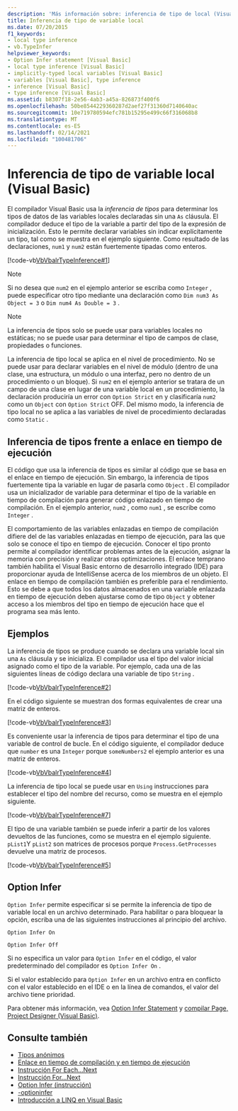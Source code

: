 ```yaml
---
description: 'Más información sobre: inferencia de tipo de local (Visual Basic)'
title: Inferencia de tipo de variable local
ms.date: 07/20/2015
f1_keywords:
- local type inference
- vb.TypeInfer
helpviewer_keywords:
- Option Infer statement [Visual Basic]
- local type inference [Visual Basic]
- implicitly-typed local variables [Visual Basic]
- variables [Visual Basic], type inference
- inference [Visual Basic]
- type inference [Visual Basic]
ms.assetid: b8307f18-2e56-4ab3-a45a-826873f400f6
ms.openlocfilehash: 50be8544229360287d2aef27f31360d7140640ac
ms.sourcegitcommit: 10e719780594efc781b15295e499c66f316068b8
ms.translationtype: MT
ms.contentlocale: es-ES
ms.lasthandoff: 02/14/2021
ms.locfileid: "100481706"
---
```

# <a name="local-type-inference-visual-basic"></a>Inferencia de tipo de variable local (Visual Basic)

El compilador Visual Basic usa la *inferencia de tipos* para determinar los tipos de datos de las variables locales declaradas sin una `As` cláusula. El compilador deduce el tipo de la variable a partir del tipo de la expresión de inicialización. Esto le permite declarar variables sin indicar explícitamente un tipo, tal como se muestra en el ejemplo siguiente. Como resultado de las declaraciones, `num1` y `num2` están fuertemente tipadas como enteros.

[!code-vb[VbVbalrTypeInference#1](~/samples/snippets/visualbasic/VS_Snippets_VBCSharp/VbVbalrTypeInference/VB/Class1.vb#1)]

> [!NOTE]
> Si no desea que `num2` en el ejemplo anterior se escriba como `Integer` , puede especificar otro tipo mediante una declaración como `Dim num3 As Object = 3` o `Dim num4 As Double = 3` .

> [!NOTE]
> La inferencia de tipos solo se puede usar para variables locales no estáticas; no se puede usar para determinar el tipo de campos de clase, propiedades o funciones.

La inferencia de tipo local se aplica en el nivel de procedimiento. No se puede usar para declarar variables en el nivel de módulo (dentro de una clase, una estructura, un módulo o una interfaz, pero no dentro de un procedimiento o un bloque). Si `num2` en el ejemplo anterior se tratara de un campo de una clase en lugar de una variable local en un procedimiento, la declaración produciría un error con `Option Strict` en y clasificaría `num2` como un `Object` con `Option Strict` OFF. Del mismo modo, la inferencia de tipo local no se aplica a las variables de nivel de procedimiento declaradas como `Static` .

## <a name="type-inference-vs-late-binding"></a>Inferencia de tipos frente a enlace en tiempo de ejecución

El código que usa la inferencia de tipos es similar al código que se basa en el enlace en tiempo de ejecución. Sin embargo, la inferencia de tipos fuertemente tipa la variable en lugar de pasarla como `Object` . El compilador usa un inicializador de variable para determinar el tipo de la variable en tiempo de compilación para generar código enlazado en tiempo de compilación. En el ejemplo anterior, `num2` , como `num1` , se escribe como `Integer` .

El comportamiento de las variables enlazadas en tiempo de compilación difiere del de las variables enlazadas en tiempo de ejecución, para las que solo se conoce el tipo en tiempo de ejecución. Conocer el tipo pronto permite al compilador identificar problemas antes de la ejecución, asignar la memoria con precisión y realizar otras optimizaciones. El enlace temprano también habilita el Visual Basic entorno de desarrollo integrado (IDE) para proporcionar ayuda de IntelliSense acerca de los miembros de un objeto. El enlace en tiempo de compilación también es preferible para el rendimiento. Esto se debe a que todos los datos almacenados en una variable enlazada en tiempo de ejecución deben ajustarse como de tipo `Object` y obtener acceso a los miembros del tipo en tiempo de ejecución hace que el programa sea más lento.

## <a name="examples"></a>Ejemplos

La inferencia de tipos se produce cuando se declara una variable local sin una `As` cláusula y se inicializa. El compilador usa el tipo del valor inicial asignado como el tipo de la variable. Por ejemplo, cada una de las siguientes líneas de código declara una variable de tipo `String` .

[!code-vb[VbVbalrTypeInference#2](~/samples/snippets/visualbasic/VS_Snippets_VBCSharp/VbVbalrTypeInference/VB/Class1.vb#2)]

En el código siguiente se muestran dos formas equivalentes de crear una matriz de enteros.

[!code-vb[VbVbalrTypeInference#3](~/samples/snippets/visualbasic/VS_Snippets_VBCSharp/VbVbalrTypeInference/VB/Class1.vb#3)]

Es conveniente usar la inferencia de tipos para determinar el tipo de una variable de control de bucle. En el código siguiente, el compilador deduce que `number` es una `Integer` porque `someNumbers2` el ejemplo anterior es una matriz de enteros.

[!code-vb[VbVbalrTypeInference#4](~/samples/snippets/visualbasic/VS_Snippets_VBCSharp/VbVbalrTypeInference/VB/Class1.vb#4)]

La inferencia de tipo local se puede usar en `Using` instrucciones para establecer el tipo del nombre del recurso, como se muestra en el ejemplo siguiente.

[!code-vb[VbVbalrTypeInference#7](~/samples/snippets/visualbasic/VS_Snippets_VBCSharp/VbVbalrTypeInference/VB/Class1.vb#7)]

El tipo de una variable también se puede inferir a partir de los valores devueltos de las funciones, como se muestra en el ejemplo siguiente. `pList1`Y `pList2` son matrices de procesos porque `Process.GetProcesses` devuelve una matriz de procesos.

[!code-vb[VbVbalrTypeInference#5](~/samples/snippets/visualbasic/VS_Snippets_VBCSharp/VbVbalrTypeInference/VB/Class1.vb#5)]

## <a name="option-infer"></a>Option Infer

`Option Infer` permite especificar si se permite la inferencia de tipo de variable local en un archivo determinado. Para habilitar o para bloquear la opción, escriba una de las siguientes instrucciones al principio del archivo.

`Option Infer On`

`Option Infer Off`

Si no especifica un valor para `Option Infer` en el código, el valor predeterminado del compilador es `Option Infer On` .

Si el valor establecido para `Option Infer` en un archivo entra en conflicto con el valor establecido en el IDE o en la línea de comandos, el valor del archivo tiene prioridad.

Para obtener más información, vea [Option Infer Statement](../../../language-reference/statements/option-infer-statement.md) y [compilar Page, Project Designer (Visual Basic)](/visualstudio/ide/reference/compile-page-project-designer-visual-basic).

## <a name="see-also"></a>Consulte también

- [Tipos anónimos](../objects-and-classes/anonymous-types.md)
- [Enlace en tiempo de compilación y en tiempo de ejecución](../early-late-binding/index.md)
- [Instrucción For Each...Next](../../../language-reference/statements/for-each-next-statement.md)
- [Instrucción For...Next](../../../language-reference/statements/for-next-statement.md)
- [Option Infer (instrucción)](../../../language-reference/statements/option-infer-statement.md)
- [-optioninfer](../../../reference/command-line-compiler/optioninfer.md)
- [Introducción a LINQ en Visual Basic](../linq/introduction-to-linq.md)
